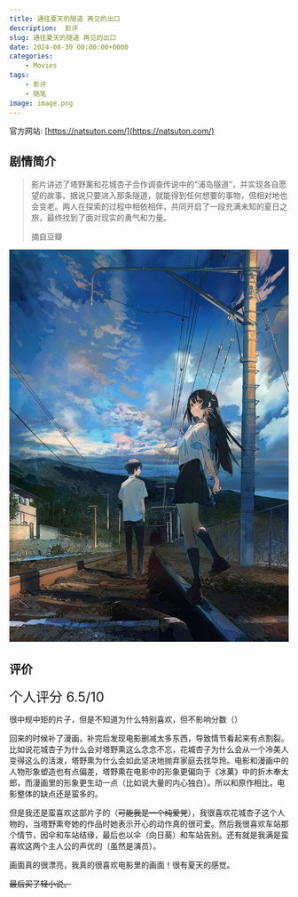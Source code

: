 ```yaml
---
title: 通往夏天的隧道 再见的出口
description:  影评
slug: 通往夏天的隧道 再见的出口
date: 2024-08-30 00:00:00+0000
categories:
    - Movies
tags:
    - 影评
    - 随笔
image: image.png
---
```

官方网站: [https://natsuton.com/](https://natsuton.com/)

## 剧情简介

>影片讲述了塔野薰和花城杏子合作调查传说中的“浦岛隧道”，并实现各自愿望的故事。据说只要进入那条隧道，就能得到任何想要的事物，但相对地也会变老。两人在探索的过程中相依相伴，共同开启了一段充满未知的夏日之旅，最终找到了面对现实的勇气和力量。
> 
> 摘自豆瓣

![官方海报](image1.png)

## 评价

<font size = 5>个人评分 6.5/10</font>

很中规中矩的片子，但是不知道为什么特别喜欢，但不影响分数（）

回来的时候补了漫画，补完后发现电影删减太多东西，导致情节看起来有点割裂。比如说花城杏子为什么会对塔野熏这么念念不忘，花城杏子为什么会从一个冷美人变得这么的活泼，塔野熏为什么会如此坚决地抛弃家庭去找华玲。电影和漫画中的人物形象塑造也有点偏差，塔野熏在电影中的形象更偏向于《冰菓》中的折木奉太郎，而漫画里的形象更生动一点（比如说大量的内心独白）。所以和原作相比，电影整体的缺点还是蛮多的。

但是我还是蛮喜欢这部片子的（~~可能我是一个纯爱党~~），我很喜欢花城杏子这个人物的，当塔野熏夸她的作品时她表示开心的动作真的很可爱。然后我很喜欢车站那个情节，因伞和车站结缘，最后也以伞（向日葵）和车站告别。还有就是我满是蛮喜欢这两个主人公的声优的（虽然是演员）。

画面真的很漂亮，我真的很喜欢电影里的画面！很有夏天的感觉。

~~最后买了轻小说。~~
